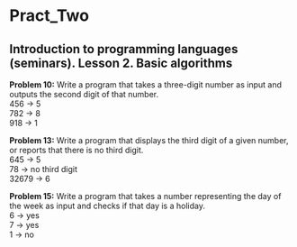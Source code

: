 # Pract_Two
## Introduction to programming languages (seminars). Lesson 2. Basic algorithms

**Problem 10:** Write a program that takes a three-digit number as input and outputs the second digit of that number.
</br>456 -> 5
</br>782 -> 8
</br>918 -> 1

**Problem 13:** Write a program that displays the third digit of a given number, or reports that there is no third digit.
</br>645 -> 5
</br>78 -> no third digit
</br>32679 -> 6

**Problem 15:** Write a program that takes a number representing the day of the week as input and checks if that day is a holiday.
</br>6 -> yes
</br>7 -> yes
</br>1 -> no
